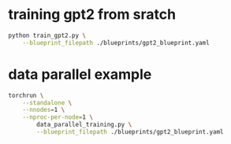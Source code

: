 # training gpt2 from sratch

```bash
python train_gpt2.py \
    --blueprint_filepath ./blueprints/gpt2_blueprint.yaml
```

# data parallel example

```bash
torchrun \
    --standalone \
    --nnodes=1 \
    --nproc-per-node=1 \
        data_parallel_training.py \
        --blueprint_filepath ./blueprints/gpt2_blueprint.yaml
```
